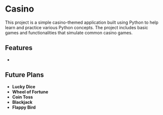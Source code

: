 # Casino
This project is a simple casino-themed application built using Python to help learn and practice various Python concepts. The project includes basic games and functionalities that simulate common casino games.

## Features
- 
    
## Future Plans
- **Lucky Dice**
- **Wheel of Fortune**
- **Coin Toss**
- **Blackjack**
- **Flappy Bird**
